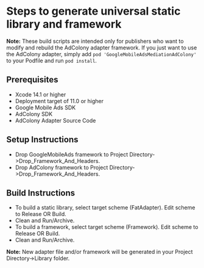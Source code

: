 # Steps to generate universal static library and framework

**Note:** These build scripts are intended only for publishers who want to
modify and rebuild the AdColony adapter framework. If you just want to use the
AdColony adapter, simply add `pod 'GoogleMobileAdsMediationAdColony'` to
your Podfile and run `pod install`.

## Prerequisites
- Xcode 14.1 or higher
- Deployment target of 11.0 or higher
- Google Mobile Ads SDK
- AdColony SDK
- AdColony Adapter Source Code

## Setup Instructions
- Drop GoogleMobileAds framework to
  Project Directory->Drop_Framework_And_Headers.
- Drop AdColony framework to
  Project Directory->Drop_Framework_And_Headers.

## Build Instructions
- To build a static library, select target scheme (FatAdapter). Edit scheme to
  Release OR Build.
- Clean and Run/Archive.
- To build a framework, select target scheme (Framework). Edit scheme to
  Release OR Build.
- Clean and Run/Archive.

**Note:** New adapter file and/or framework will be generated in your
Project Directory->Library folder.
